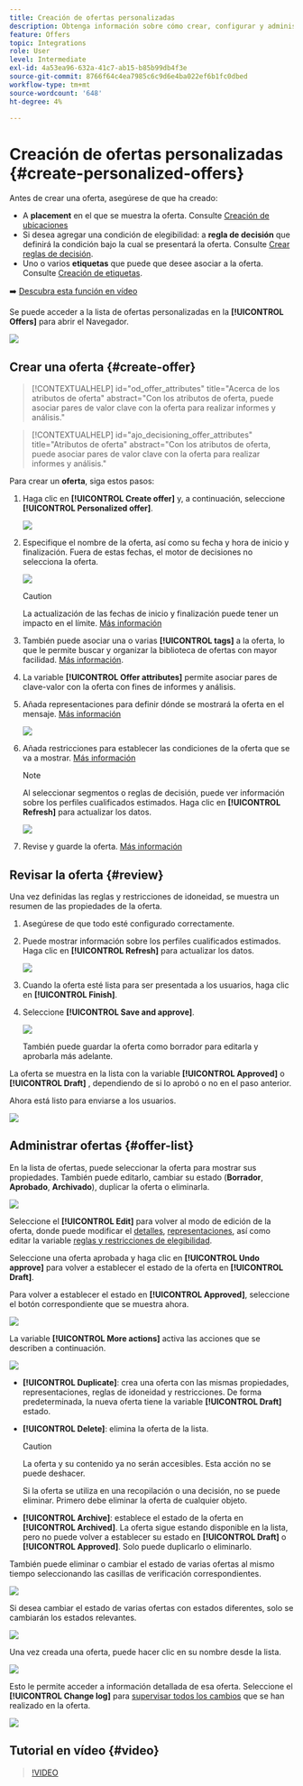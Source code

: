 ```yaml
---
title: Creación de ofertas personalizadas
description: Obtenga información sobre cómo crear, configurar y administrar sus ofertas
feature: Offers
topic: Integrations
role: User
level: Intermediate
exl-id: 4a53ea96-632a-41c7-ab15-b85b99db4f3e
source-git-commit: 8766f64c4ea7985c6c9d6e4ba022ef6b1fc0dbed
workflow-type: tm+mt
source-wordcount: '648'
ht-degree: 4%

---
```


# Creación de ofertas personalizadas {#create-personalized-offers}

Antes de crear una oferta, asegúrese de que ha creado:

* A **placement** en el que se muestra la oferta. Consulte [Creación de ubicaciones](../offer-library/creating-placements.md)
* Si desea agregar una condición de elegibilidad: a **regla de decisión** que definirá la condición bajo la cual se presentará la oferta. Consulte [Crear reglas de decisión](../offer-library/creating-decision-rules.md).
* Uno o varios **etiquetas** que puede que desee asociar a la oferta. Consulte [Creación de etiquetas](../offer-library/creating-tags.md).

➡️ [Descubra esta función en vídeo](#video)

Se puede acceder a la lista de ofertas personalizadas en la **[!UICONTROL Offers]** para abrir el Navegador.

![](../assets/offers_list.png)

## Crear una oferta {#create-offer}

>[!CONTEXTUALHELP]
>id="od_offer_attributes"
>title="Acerca de los atributos de oferta"
>abstract="Con los atributos de oferta, puede asociar pares de valor clave con la oferta para realizar informes y análisis."

>[!CONTEXTUALHELP]
>id="ajo_decisioning_offer_attributes"
>title="Atributos de oferta"
>abstract="Con los atributos de oferta, puede asociar pares de valor clave con la oferta para realizar informes y análisis."

Para crear un **oferta**, siga estos pasos:

1. Haga clic en **[!UICONTROL Create offer]** y, a continuación, seleccione **[!UICONTROL Personalized offer]**.

   ![](../assets/create_offer.png)

1. Especifique el nombre de la oferta, así como su fecha y hora de inicio y finalización. Fuera de estas fechas, el motor de decisiones no selecciona la oferta.

   ![](../assets/offer_details.png)

   >[!CAUTION]
   >
   >La actualización de las fechas de inicio y finalización puede tener un impacto en el límite. [Más información](add-constraints.md#capping-change-date)

1. También puede asociar una o varias **[!UICONTROL tags]** a la oferta, lo que le permite buscar y organizar la biblioteca de ofertas con mayor facilidad. [Más información](creating-tags.md).

1. La variable **[!UICONTROL Offer attributes]** permite asociar pares de clave-valor con la oferta con fines de informes y análisis.

1. Añada representaciones para definir dónde se mostrará la oferta en el mensaje. [Más información](add-representations.md)

   ![](../assets/channel-placement.png)

1. Añada restricciones para establecer las condiciones de la oferta que se va a mostrar. [Más información](add-constraints.md)

   >[!NOTE]
   >
   >Al seleccionar segmentos o reglas de decisión, puede ver información sobre los perfiles cualificados estimados. Haga clic en **[!UICONTROL Refresh]** para actualizar los datos.

   ![](../assets/offer-constraints-example.png)

1. Revise y guarde la oferta. [Más información](#review)

## Revisar la oferta {#review}

Una vez definidas las reglas y restricciones de idoneidad, se muestra un resumen de las propiedades de la oferta.

1. Asegúrese de que todo esté configurado correctamente.

1. Puede mostrar información sobre los perfiles cualificados estimados. Haga clic en **[!UICONTROL Refresh]** para actualizar los datos.

   ![](../assets/offer-summary-estimate.png)

1. Cuando la oferta esté lista para ser presentada a los usuarios, haga clic en **[!UICONTROL Finish]**.

1. Seleccione **[!UICONTROL Save and approve]**.

   ![](../assets/offer_review.png)

   También puede guardar la oferta como borrador para editarla y aprobarla más adelante.

La oferta se muestra en la lista con la variable **[!UICONTROL Approved]** o **[!UICONTROL Draft]** , dependiendo de si lo aprobó o no en el paso anterior.

Ahora está listo para enviarse a los usuarios.

![](../assets/offer_created.png)

## Administrar ofertas {#offer-list}

En la lista de ofertas, puede seleccionar la oferta para mostrar sus propiedades. También puede editarlo, cambiar su estado (**Borrador**, **Aprobado**, **Archivado**), duplicar la oferta o eliminarla.

![](../assets/offer_created.png)

Seleccione el **[!UICONTROL Edit]** para volver al modo de edición de la oferta, donde puede modificar el [detalles](#create-offer), [representaciones](#representations), así como editar la variable [reglas y restricciones de elegibilidad](#eligibility).

Seleccione una oferta aprobada y haga clic en **[!UICONTROL Undo approve]** para volver a establecer el estado de la oferta en **[!UICONTROL Draft]**.

Para volver a establecer el estado en **[!UICONTROL Approved]**, seleccione el botón correspondiente que se muestra ahora.

![](../assets/offer_approve.png)

La variable **[!UICONTROL More actions]** activa las acciones que se describen a continuación.

![](../assets/offer_more-actions.png)

* **[!UICONTROL Duplicate]**: crea una oferta con las mismas propiedades, representaciones, reglas de idoneidad y restricciones. De forma predeterminada, la nueva oferta tiene la variable **[!UICONTROL Draft]** estado.
* **[!UICONTROL Delete]**: elimina la oferta de la lista.

   >[!CAUTION]
   >
   >La oferta y su contenido ya no serán accesibles. Esta acción no se puede deshacer.
   >
   >Si la oferta se utiliza en una recopilación o una decisión, no se puede eliminar. Primero debe eliminar la oferta de cualquier objeto.

* **[!UICONTROL Archive]**: establece el estado de la oferta en **[!UICONTROL Archived]**. La oferta sigue estando disponible en la lista, pero no puede volver a establecer su estado en **[!UICONTROL Draft]** o **[!UICONTROL Approved]**. Solo puede duplicarlo o eliminarlo.

También puede eliminar o cambiar el estado de varias ofertas al mismo tiempo seleccionando las casillas de verificación correspondientes.

![](../assets/offer_multiple-selection.png)

Si desea cambiar el estado de varias ofertas con estados diferentes, solo se cambiarán los estados relevantes.

![](../assets/offer_change-status.png)

Una vez creada una oferta, puede hacer clic en su nombre desde la lista.

![](../assets/offer_click-name.png)

Esto le permite acceder a información detallada de esa oferta. Seleccione el **[!UICONTROL Change log]** para [supervisar todos los cambios](../get-started/user-interface.md#monitoring-changes) que se han realizado en la oferta.

![](../assets/offer_information.png)

## Tutorial en vídeo {#video}

>[!VIDEO](https://video.tv.adobe.com/v/329375?quality=12)
